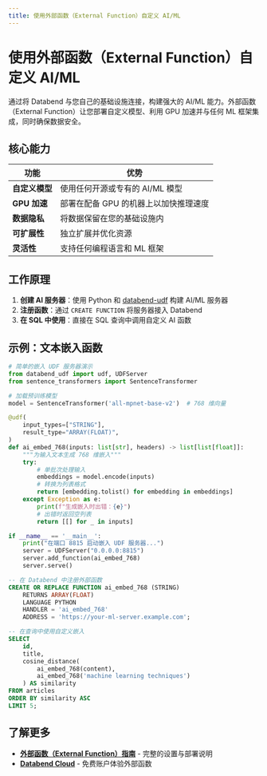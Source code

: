 ```yaml
---
title: 使用外部函数（External Function）自定义 AI/ML
---
```


# 使用外部函数（External Function）自定义 AI/ML

通过将 Databend 与您自己的基础设施连接，构建强大的 AI/ML 能力。外部函数（External Function）让您部署自定义模型、利用 GPU 加速并与任何 ML 框架集成，同时确保数据安全。

## 核心能力

| 功能 | 优势 |
|---------|----------|
| **自定义模型** | 使用任何开源或专有的 AI/ML 模型 |
| **GPU 加速** | 部署在配备 GPU 的机器上以加快推理速度 |
| **数据隐私** | 将数据保留在您的基础设施内 |
| **可扩展性** | 独立扩展并优化资源 |
| **灵活性** | 支持任何编程语言和 ML 框架 |

## 工作原理

1. **创建 AI 服务器**：使用 Python 和 [databend-udf](https://pypi.org/project/databend-udf) 构建 AI/ML 服务器  
2. **注册函数**：通过 `CREATE FUNCTION` 将服务器接入 Databend  
3. **在 SQL 中使用**：直接在 SQL 查询中调用自定义 AI 函数  

## 示例：文本嵌入函数

```python
# 简单的嵌入 UDF 服务器演示
from databend_udf import udf, UDFServer
from sentence_transformers import SentenceTransformer

# 加载预训练模型
model = SentenceTransformer('all-mpnet-base-v2')  # 768 维向量

@udf(
    input_types=["STRING"],
    result_type="ARRAY(FLOAT)",
)
def ai_embed_768(inputs: list[str], headers) -> list[list[float]]:
    """为输入文本生成 768 维嵌入"""
    try:
        # 单批次处理输入
        embeddings = model.encode(inputs)
        # 转换为列表格式
        return [embedding.tolist() for embedding in embeddings]
    except Exception as e:
        print(f"生成嵌入时出错：{e}")
        # 出错时返回空列表
        return [[] for _ in inputs]

if __name__ == '__main__':
    print("在端口 8815 启动嵌入 UDF 服务器...")
    server = UDFServer("0.0.0.0:8815")
    server.add_function(ai_embed_768)
    server.serve()
```

```sql
-- 在 Databend 中注册外部函数
CREATE OR REPLACE FUNCTION ai_embed_768 (STRING)
    RETURNS ARRAY(FLOAT)
    LANGUAGE PYTHON
    HANDLER = 'ai_embed_768'
    ADDRESS = 'https://your-ml-server.example.com';

-- 在查询中使用自定义嵌入
SELECT
    id,
    title,
    cosine_distance(
        ai_embed_768(content),
        ai_embed_768('machine learning techniques')
    ) AS similarity
FROM articles
ORDER BY similarity ASC
LIMIT 5;
```

## 了解更多

- **[外部函数（External Function）指南](/guides/query/external-function)** - 完整的设置与部署说明  
- **[Databend Cloud](https://databend.cn)** - 免费账户体验外部函数
